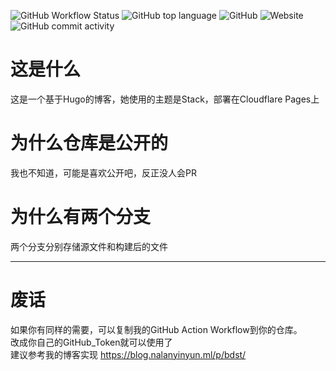 ![GitHub Workflow Status](https://img.shields.io/github/actions/workflow/status/naranyinyun/Blog/hugo-GitHub_Action.yml?branch=main) ![GitHub top language](https://img.shields.io/github/languages/top/naranyinyun/Blog) ![GitHub](https://img.shields.io/github/license/naranyinyun/Blog) ![Website](https://img.shields.io/website?url=https%3A%2F%2Fblog.nalanyinyun.ml%2F) ![GitHub commit activity](https://img.shields.io/github/commit-activity/y/naranyinyun/Blog) 
# 这是什么
这是一个基于Hugo的博客，她使用的主题是Stack，部署在Cloudflare Pages上
# 为什么仓库是公开的
我也不知道，可能是喜欢公开吧，反正没人会PR
# 为什么有两个分支
两个分支分别存储源文件和构建后的文件  

--------
# 废话
如果你有同样的需要，可以复制我的GitHub Action Workflow到你的仓库。  
改成你自己的GitHub_Token就可以使用了  
建议参考我的博客实现 https://blog.nalanyinyun.ml/p/bdst/ 
